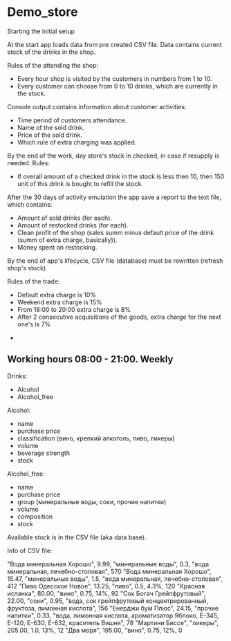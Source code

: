 # Demo_store
Starting the initial setup

At the start app loads data from pre created CSV file. Data contains current stock of the drinks in the shop.

Rules of the attending the shop:
  * Every hour shop is visited by the customers in numbers from 1 to 10.
  * Every customer can choose from 0 to 10 drinks, which are currently in the stock.
 
Console output contains information about customer activities:
  * Time period of customers attendance.
  * Name of the sold drink.
  * Price of the sold drink.
  * Which rule of extra charging was applied.

By the end of the work, day store's stock in checked, in case if resupply is needed. Rules:
  * If overall amount of a checked drink in the stock is less then 10, then 150 unit of this drink is bought to refill the stock.

After the 30 days of activity emulation the app save a report to the text file, which contains: 
  * Amount of sold drinks (for each).
  * Amount of restocked drinks (for each).
  * Clean profit of the shop (sales summ minus default price of the drink (summ of extra charge, basically)).
  * Money spent on restocking.

By the end of app's lifecycle, CSV file (database) must be rewritten (refresh shop's stock).

Rules of the trade:
  * Default extra charge is 10%
  * Weekend extra charge is 15%
  * From 18:00 to 20:00 extra charge is 8%
  * After 2 consecutive acquisitions of the goods, extra charge for the next one's is 7%
-
Working hours 08:00 - 21:00. Weekly
-
Drinks:
  * Alcohol
  * Alcohol_free

Alcohol:
  * name
  * purchase price
  * classification (вино, крепкий алкоголь, пиво, ликеры)
  * volume
  * beverage strength
  * stock

Alcohol_free:
  * name
  * purchase price
  * group (минеральные воды, соки, прочие напитки)
  * volume
  * composition
  * stock

Available stock is in the CSV file (aka data base).

Info of CSV file:

"Вода минеральная Хорошо", 9.99, "минеральные воды", 0.3, "вода минеральная, лечебно-столовая", 570
"Вода минеральная Хорошо", 15.47, "минеральные воды", 1.5, "вода минеральная, лечебно-столовая", 412
"Пиво Одесское Новое", 13.25, "пиво", 0.5, 4.3%, 120
"Красная испанка", 80.00, "вино", 0.75, 14%, 92
"Сок Богач Грейпфрутовый", 22.00, "соки", 0.95, "вода, сок грейпфрутовый концентрированный, фруктоза, лимонная кислота", 156
"Енерджи бум Плюс", 24.15, "прочие напитки", 0.33, "вода, лимонная кислота, ароматизатор Яблоко, Е-345, Е-120, Е-630, Е-632, краситель Вишня", 78
"Мартини Биссе", "ликеры", 205.00, 1.0, 13%, 12
"Два моря", 195.00, "вино", 0.75, 12%, 0
